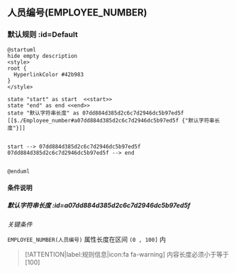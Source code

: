 ## 人员编号(EMPLOYEE_NUMBER) <!-- {docsify-ignore-all} -->

   

### 默认规则 :id=Default

```plantuml
@startuml
hide empty description
<style>
root {
  HyperlinkColor #42b983
}
</style>

state "start" as start  <<start>>
state "end" as end <<end>>
state "默认字符串长度" as 07dd884d385d2c6c7d2946dc5b97ed5f [[$./Employee_number#a07dd884d385d2c6c7d2946dc5b97ed5f {"默认字符串长度"}]]


start --> 07dd884d385d2c6c7d2946dc5b97ed5f 
07dd884d385d2c6c7d2946dc5b97ed5f --> end 


@enduml
```

#### 条件说明

##### 默认字符串长度 :id=a07dd884d385d2c6c7d2946dc5b97ed5f


*关键条件*


`EMPLOYEE_NUMBER(人员编号)` 属性长度在区间 `(0 , 100]` 内

> [!ATTENTION|label:规则信息|icon:fa fa-warning]
> 内容长度必须小于等于[100]







